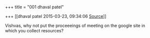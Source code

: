 +++
title = "001 dhaval patel"

+++
[[dhaval patel	2015-03-23, 09:34:06 [Source](https://groups.google.com/g/samskrita/c/c4rWuqSLQIM)]]



Vishvas, why not put the proceeeings of meeting on the google site in which you collect resources?

